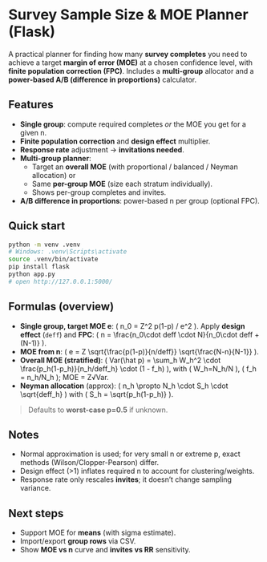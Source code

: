 
# Survey Sample Size & MOE Planner (Flask)

A practical planner for finding how many **survey completes** you need to achieve a target **margin of error (MOE)** at a chosen confidence level, with **finite population correction (FPC)**. Includes a **multi-group** allocator and a **power-based A/B (difference in proportions)** calculator.

## Features
- **Single group**: compute required completes *or* the MOE you get for a given n.
- **Finite population correction** and **design effect** multiplier.
- **Response rate** adjustment → **invitations needed**.
- **Multi-group planner**:
  - Target an **overall MOE** (with proportional / balanced / Neyman allocation) or
  - Same **per-group MOE** (size each stratum individually).
  - Shows per-group completes and invites.
- **A/B difference in proportions**: power-based n per group (optional FPC).

## Quick start
```bash
python -m venv .venv
# Windows: .venv\Scripts\activate
source .venv/bin/activate
pip install flask
python app.py
# open http://127.0.0.1:5000/
```

## Formulas (overview)
- **Single group, target MOE e**: \( n_0 = Z^2 p(1-p) / e^2 \). Apply **design effect** (`deff`) and **FPC**: \( n = \frac{n_0\cdot deff \cdot N}{n_0\cdot deff + (N-1)} \).
- **MOE from n**: \( e = Z \sqrt{\frac{p(1-p)}{n/deff}} \sqrt{\frac{N-n}{N-1}} \).
- **Overall MOE (stratified)**: \( Var(\hat p) = \sum_h W_h^2 \cdot \frac{p_h(1-p_h)}{n_h/deff_h} \cdot (1 - f_h) \), with \( W_h=N_h/N \), \( f_h = n_h/N_h \); MOE = Z√Var.
- **Neyman allocation** (approx): \( n_h \propto N_h \cdot S_h \cdot \sqrt{deff_h} \) with \( S_h = \sqrt{p_h(1-p_h)} \).

> Defaults to **worst-case p=0.5** if unknown.

## Notes
- Normal approximation is used; for very small n or extreme p, exact methods (Wilson/Clopper-Pearson) differ.
- Design effect (>1) inflates required n to account for clustering/weights.
- Response rate only rescales **invites**; it doesn’t change sampling variance.

## Next steps
- Support MOE for **means** (with sigma estimate).
- Import/export **group rows** via CSV.
- Show **MOE vs n** curve and **invites vs RR** sensitivity.
